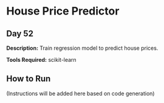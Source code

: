 # House Price Predictor

## Day 52

**Description:** Train regression model to predict house prices.

**Tools Required:** scikit-learn

## How to Run

(Instructions will be added here based on code generation)
